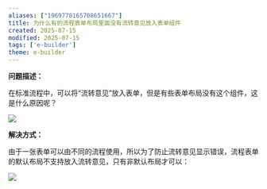 ```yaml
---
aliases: ["1969778165708651667"]
title: 为什么有的流程表单布局里面没有流转意见放入表单组件
created: 2025-07-15
modified: 2025-07-15
tags: ['e-builder']
theme: e-builder
---
```


**问题描述：**

在标准流程中，可以将“流转意见”放入表单，但是有些表单布局没有这个组件，这是什么原因呢？

![](75794ccc5da2b7d95142bb9dc0743008.jpg)

**解决方式：**

由于一张表单可以由不同的流程使用，所以为了防止流转意见显示错误，流程表单的默认布局不支持放入流转意见，只有非默认布局才可以：

![](50c1de70d41bbcb183479b217ae29b65.jpg)